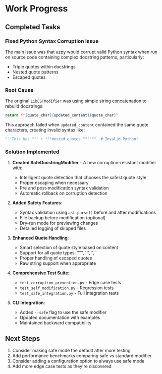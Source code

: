 # Work Progress

## Completed Tasks

### Fixed Python Syntax Corruption Issue

The main issue was that uzpy would corrupt valid Python syntax when run on source code containing complex docstring patterns, particularly:
- Triple quotes within docstrings
- Nested quote patterns
- Escaped quotes

### Root Cause

The original `LibCSTModifier` was using simple string concatenation to rebuild docstrings:
```python
return f"{quote_char}{updated_content}{quote_char}"
```

This approach failed when `updated_content` contained the same quote characters, creating invalid syntax like:
```python
"""This has """ + """nested quotes.""""""  # Invalid Python!
```

### Solution Implemented

1. **Created SafeDocstringModifier** - A new corruption-resistant modifier with:
   - Intelligent quote detection that chooses the safest quote style
   - Proper escaping when necessary
   - Pre and post-modification syntax validation
   - Automatic rollback on corruption detection

2. **Added Safety Features**:
   - Syntax validation using `ast.parse()` before and after modifications
   - File backup before modification (optional)
   - Dry-run mode for previewing changes
   - Detailed logging of skipped files

3. **Enhanced Quote Handling**:
   - Smart selection of quote style based on content
   - Support for all quote types: """, ''', ", '
   - Proper handling of escaped quotes
   - Raw string support when appropriate

4. **Comprehensive Test Suite**:
   - `test_corruption_prevention.py` - Edge case tests
   - `test_self_modification.py` - Regression tests
   - `test_safe_integration.py` - Full integration tests

5. **CLI Integration**:
   - Added `--safe` flag to use the safe modifier
   - Updated documentation with examples
   - Maintained backward compatibility

## Next Steps

1. Consider making safe mode the default after more testing
2. Add performance benchmarks comparing safe vs standard modifier
3. Consider adding a configuration option to always use safe mode
4. Add more edge case tests as they're discovered